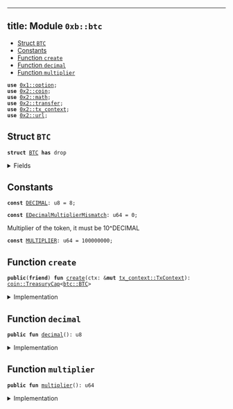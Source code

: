 
---
title: Module `0xb::btc`
---



-  [Struct `BTC`](#0xb_btc_BTC)
-  [Constants](#@Constants_0)
-  [Function `create`](#0xb_btc_create)
-  [Function `decimal`](#0xb_btc_decimal)
-  [Function `multiplier`](#0xb_btc_multiplier)


<pre><code><b>use</b> <a href="../move-stdlib/option.md#0x1_option">0x1::option</a>;
<b>use</b> <a href="../sui-framework/coin.md#0x2_coin">0x2::coin</a>;
<b>use</b> <a href="../sui-framework/math.md#0x2_math">0x2::math</a>;
<b>use</b> <a href="../sui-framework/transfer.md#0x2_transfer">0x2::transfer</a>;
<b>use</b> <a href="../sui-framework/tx_context.md#0x2_tx_context">0x2::tx_context</a>;
<b>use</b> <a href="../sui-framework/url.md#0x2_url">0x2::url</a>;
</code></pre>



<a name="0xb_btc_BTC"></a>

## Struct `BTC`



<pre><code><b>struct</b> <a href="btc.md#0xb_btc_BTC">BTC</a> <b>has</b> drop
</code></pre>



<details>
<summary>Fields</summary>


<dl>
<dt>
<code>dummy_field: bool</code>
</dt>
<dd>

</dd>
</dl>


</details>

<a name="@Constants_0"></a>

## Constants


<a name="0xb_btc_DECIMAL"></a>



<pre><code><b>const</b> <a href="btc.md#0xb_btc_DECIMAL">DECIMAL</a>: u8 = 8;
</code></pre>



<a name="0xb_btc_EDecimalMultiplierMismatch"></a>



<pre><code><b>const</b> <a href="btc.md#0xb_btc_EDecimalMultiplierMismatch">EDecimalMultiplierMismatch</a>: u64 = 0;
</code></pre>



<a name="0xb_btc_MULTIPLIER"></a>

Multiplier of the token, it must be 10^DECIMAL


<pre><code><b>const</b> <a href="btc.md#0xb_btc_MULTIPLIER">MULTIPLIER</a>: u64 = 100000000;
</code></pre>



<a name="0xb_btc_create"></a>

## Function `create`



<pre><code><b>public</b>(<b>friend</b>) <b>fun</b> <a href="btc.md#0xb_btc_create">create</a>(ctx: &<b>mut</b> <a href="../sui-framework/tx_context.md#0x2_tx_context_TxContext">tx_context::TxContext</a>): <a href="../sui-framework/coin.md#0x2_coin_TreasuryCap">coin::TreasuryCap</a>&lt;<a href="btc.md#0xb_btc_BTC">btc::BTC</a>&gt;
</code></pre>



<details>
<summary>Implementation</summary>


<pre><code><b>public</b>(<b>friend</b>) <b>fun</b> <a href="btc.md#0xb_btc_create">create</a>(ctx: &<b>mut</b> TxContext): TreasuryCap&lt;<a href="btc.md#0xb_btc_BTC">BTC</a>&gt; {
    <b>assert</b>!(<a href="btc.md#0xb_btc_MULTIPLIER">MULTIPLIER</a> == pow(10, <a href="btc.md#0xb_btc_DECIMAL">DECIMAL</a>), <a href="btc.md#0xb_btc_EDecimalMultiplierMismatch">EDecimalMultiplierMismatch</a>);
    <b>let</b> (treasury_cap, metadata) = <a href="../sui-framework/coin.md#0x2_coin_create_currency">coin::create_currency</a>(
        <a href="btc.md#0xb_btc_BTC">BTC</a> {},
        <a href="btc.md#0xb_btc_DECIMAL">DECIMAL</a>,
        b"<a href="btc.md#0xb_btc_BTC">BTC</a>",
        b"Bitcoin",
        b"Bridged Bitcoin token",
        <a href="../move-stdlib/option.md#0x1_option_none">option::none</a>(),
        ctx
    );
    <a href="../sui-framework/transfer.md#0x2_transfer_public_freeze_object">transfer::public_freeze_object</a>(metadata);
    treasury_cap
}
</code></pre>



</details>

<a name="0xb_btc_decimal"></a>

## Function `decimal`



<pre><code><b>public</b> <b>fun</b> <a href="btc.md#0xb_btc_decimal">decimal</a>(): u8
</code></pre>



<details>
<summary>Implementation</summary>


<pre><code><b>public</b> <b>fun</b> <a href="btc.md#0xb_btc_decimal">decimal</a>(): u8 {
    <a href="btc.md#0xb_btc_DECIMAL">DECIMAL</a>
}
</code></pre>



</details>

<a name="0xb_btc_multiplier"></a>

## Function `multiplier`



<pre><code><b>public</b> <b>fun</b> <a href="btc.md#0xb_btc_multiplier">multiplier</a>(): u64
</code></pre>



<details>
<summary>Implementation</summary>


<pre><code><b>public</b> <b>fun</b> <a href="btc.md#0xb_btc_multiplier">multiplier</a>(): u64 {
    <a href="btc.md#0xb_btc_MULTIPLIER">MULTIPLIER</a>
}
</code></pre>



</details>
